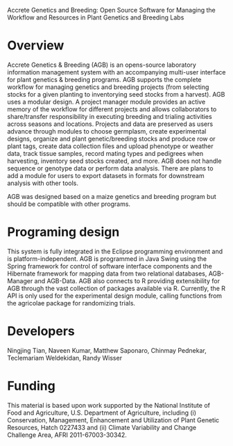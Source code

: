 Accrete Genetics and Breeding: Open Source Software for Managing the Workflow and Resources in Plant Genetics and Breeding Labs

# Overview
Accrete Genetics & Breeding (AGB) is an opens-source laboratory information management system with an accompanying multi-user interface for plant genetics & breeding programs. AGB supports the complete workflow for managing genetics and breeding projects (from selecting stocks for a given planting to inventorying seed stocks from a harvest). AGB uses a modular design. A project manager module provides an active memory of the workflow for different projects and allows collaborators to share/transfer responsibility in executing breeding and trialing activities across seasons and locations. Projects and data are preserved as users advance through modules to choose germplasm, create experimental designs, organize and plant genetic/breeding stocks and produce row or plant tags, create data collection files and upload phenotype or weather data, track tissue samples, record mating types and pedigrees when harvesting, inventory seed stocks created, and more. AGB does not handle sequence or genotype data or perform data analysis. There are plans to add a module for users to export datasets in formats for downstream analysis with other tools.

AGB was designed based on a maize genetics and breeding program but should be compatible with other programs.

# Programing design
This system is fully integrated in the Eclipse programming environment and is platform-independent. AGB is programmed in Java Swing using the Spring framework for control of software interface components and the Hibernate framework for mapping data from two relational databases, AGB-Manager and AGB-Data. AGB also connects to R providing extensibility for AGB through the vast collection of packages available via R. Currently, the R API is only used for the experimental design module, calling functions from the agricolae package for randomizing trials.

# Developers
Ningjing Tian, Naveen Kumar, Matthew Saponaro, Chinmay Pednekar, Teclemariam Weldekidan, Randy Wisser

# Funding
This material is based upon work supported by the National Institute of Food and Agriculture, U.S. Department of Agriculture, including (i) Conservation, Management, Enhancement and Utilization of Plant Genetic Resources, Hatch 0227433 and (ii) Climate Variability and Change Challenge Area, AFRI 2011-67003-30342.
